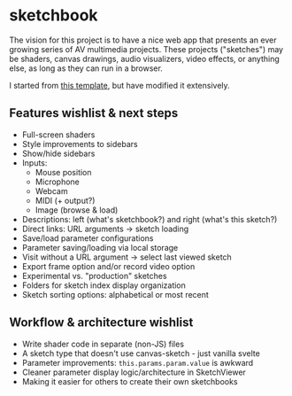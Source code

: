 # sketchbook

The vision for this project is to have a nice web app that presents an ever growing series of AV multimedia projects. These projects ("sketches") may be shaders, canvas drawings, audio visualizers, video effects, or anything else, as long as they can run in a browser.

I started from [this template](https://svelte.dev/repl/65d8e61777a44c77bf46eaa15b5f63dc?version=3.12.1), but have modified it extensively. 

## Features wishlist & next steps
* Full-screen shaders
* Style improvements to sidebars
* Show/hide sidebars
* Inputs:
    * Mouse position
    * Microphone
    * Webcam
    * MIDI (+ output?)
    * Image (browse & load)
* Descriptions: left (what's sketchbook?) and right (what's this sketch?)
* Direct links: URL arguments -> sketch loading
* Save/load parameter configurations
* Parameter saving/loading via local storage
* Visit without a URL argument -> select last viewed sketch
* Export frame option and/or record video option
* Experimental vs. "production" sketches
* Folders for sketch index display organization
* Sketch sorting options: alphabetical or most recent 

## Workflow & architecture wishlist
* Write shader code in separate (non-JS) files
* A sketch type that doesn't use canvas-sketch - just vanilla svelte
* Parameter improvements: `this.params.param.value` is awkward
* Cleaner parameter display logic/architecture in SketchViewer
* Making it easier for others to create their own sketchbooks

